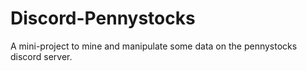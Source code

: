 # Discord-Pennystocks
A mini-project to mine and manipulate some data on the pennystocks discord server.
